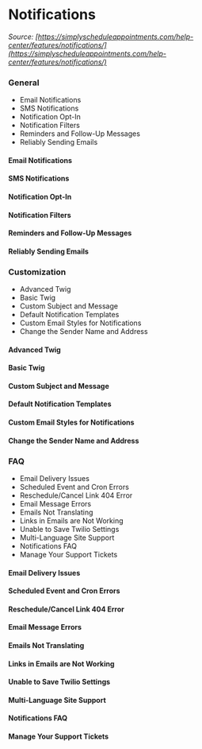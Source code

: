 # Notifications


*Source: [https://simplyscheduleappointments.com/help-center/features/notifications/](https://simplyscheduleappointments.com/help-center/features/notifications/)*

### General

- Email Notifications
- SMS Notifications
- Notification Opt-In
- Notification Filters
- Reminders and Follow-Up Messages
- Reliably Sending Emails

#### Email Notifications

#### SMS Notifications

#### Notification Opt-In

#### Notification Filters

#### Reminders and Follow-Up Messages

#### Reliably Sending Emails

### Customization

- Advanced Twig
- Basic Twig
- Custom Subject and Message
- Default Notification Templates
- Custom Email Styles for Notifications
- Change the Sender Name and Address

#### Advanced Twig

#### Basic Twig

#### Custom Subject and Message

#### Default Notification Templates

#### Custom Email Styles for Notifications

#### Change the Sender Name and Address

### FAQ

- Email Delivery Issues
- Scheduled Event and Cron Errors
- Reschedule/Cancel Link 404 Error
- Email Message Errors
- Emails Not Translating
- Links in Emails are Not Working
- Unable to Save Twilio Settings
- Multi-Language Site Support
- Notifications FAQ
- Manage Your Support Tickets

#### Email Delivery Issues

#### Scheduled Event and Cron Errors

#### Reschedule/Cancel Link 404 Error

#### Email Message Errors

#### Emails Not Translating

#### Links in Emails are Not Working

#### Unable to Save Twilio Settings

#### Multi-Language Site Support

#### Notifications FAQ

#### Manage Your Support Tickets
